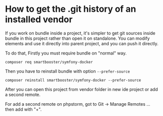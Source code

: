 # How to get the .git history of an installed vendor

If you work on bundle inside a project, it's simpler to get git sources inside bundle in this project rather than open it on standalone.
You can modify elements and use it directly into parent project, and you can push it directly.

To do that, Firstly you must require bundle on "normal" way.
```shell
composer req smartbooster/symfony-docker
```

Then you have to reinstall bundle with option `--prefer-source`

```shell
composer reinstall smartbooster/symfony-docker --prefer-source
```

After you can open this project from vendor folder in new ide project or add a second remote.

For add a second remote on phpstorm, got to Git -> Manage Remotes ... then add with "+".